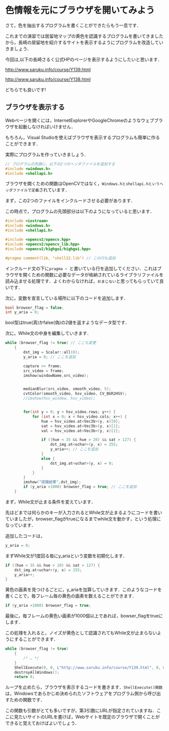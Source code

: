 # 色情報を元にブラウザを開いてみよう

さて，色を抽出するプログラムを書くことができたらもう一息です．

これまでの演習では居留地マップの黄色を認識するプログラムを書いてきましたから，長崎の居留地を紹介するサイトを表示するようにプログラムを改造していきましょう．

今回は,以下の長崎さるく公式HPのページを表示するようにしたいと思います．

http://www.saruku.info/course/Y139.html

http://www.saruku.info/course/Y138.html

どちらでも良いです!

## ブラウザを表示する

Webページを開くには，InternetExplorerやGoogleChromeのようなウェブブラウザを起動しなければいけません．

もちろん，Visual Studioを使えばブラウザを表示するプログラムも簡単に作ることができます．

実際にプログラムを作っていきましょう．

```C++
// プログラムの先頭に，以下の2つのヘッダファイルを追加する
#include <windows.h>
#include <shellapi.h>
```

ブラウザを開くための関数はOpenCVではなく，`Windows.hとshellapi.hというヘッダファイルで定義`されています．

まず，この2つのファイルをインクルードさせる必要があります．

この時点で，プログラムの先頭部分は以下のようになっていると思います．

```c++
#include <iostream>
#include <windows.h>
#include <shellapi.h>

#include <opencv2/opencv.hpp>
#include <opencv2/opencv_lib.hpp>
#include <opencv2/highgui/highgui.hpp>

#pragma comment(lib, "shell32.lib") // この行も追加
```

インクルード文の下に`pragma ~ `と書いている行を追加してください．これはブラウザを開くための関数に必要なデータが格納されているライブラリファイルを読み込ませる処理です．よくわからなければ，`おまじない`と思ってもらっていて良いです．

次に，変数を宣言している場所に以下のコードを追加します．

```C++
bool browser_flag = false;
int y_aria = 0;
```

bool型はtrue(真)かfalse(偽)の2値を返すようなデータ型です．


次に，While文の中身を編集していきます．

```C++
while (browser_flag != true) // ここも変更
	{
		dst_img = Scalar::all(0);
		y_aria = 0; // ここを追加

		capture >> frame;
		src_video = frame;
		imshow(windowName,src_video);


		medianBlur(src_video, smooth_video, 5);
		cvtColor(smooth_video, hsv_video, CV_BGR2HSV);
		//imshow(hsv_window, hsv_video);


		for(int y = 0; y < hsv_video.rows; y++) {
			for (int x = 0; x < hsv_video.cols; x++) {
				hue = hsv_video.at<Vec3b>(y, x)[0];
				sat = hsv_video.at<Vec3b>(y, x)[1];
				val = hsv_video.at<Vec3b>(y, x)[2];

				if ((hue < 35 && hue > 20) && sat > 127) {
					dst_img.at<uchar>(y, x) = 255;
					y_aria++; // ここを追加
				}
				else {
					dst_img.at<uchar>(y, x) = 0;
				}
			}
		}
		imshow("認識結果",dst_img);
		if (y_aria >1000) browser_flag = true; // ここを追加
	}
```

まず，While文が止まる条件を変えています．

先ほどまでは何らかのキーが入力されるとWhile文が止まるようにコードを書いていましたが，browser_flagがtrueになるまでwhile文を動かす，という処理になっています．

追加したコードは，

```C++
y_aria = 0;
```

まずWhile文が1度回る毎にy_ariaという変数を初期化します．

```C++
if ((hue < 35 && hue > 20) && sat > 127) {
	dst_img.at<uchar>(y, x) = 255;
	y_aria++;
}
```

黄色の画素を見つけるごとに，y_ariaを加算していきます．このようなコードを書くことで，毎フレーム毎の黄色の画素を数えることができます．

```C++
if (y_aria >1000) browser_flag = true;
```

最後に，毎フレームの黄色い画素が1000個以上であれば，bowser_flagをtrueにします．

この処理を入れると，ノイズが黄色として認識されてもWhile文が止まらないようにすることができます．

```C++
while (browser_flag != true)
	{
        /* … */
	}
	ShellExecute(0, 0, L"http://www.saruku.info/course/Y139.html", 0, 0, SW_SHOW);
	destroyAllWindows();
	return 0;
```

ループを止めたら，ブラウザを表示するコードを書きます．`ShellExecute()関数`は，Windowsであらかじめ決められたソフトウェアをプログラム側から呼び出すための関数です．

この関数も引数がとても多いですが，第3引数にURLが指定されていますね．ここに見たいサイトのURLを書けば，Webサイトを既定のブラウザで開くことができると覚えておけばよいでしょう．

